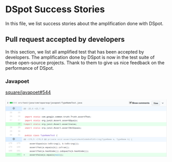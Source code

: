 # DSpot Success Stories

In this file, we list success stories about the amplification done with DSpot.

## Pull request accepted by developers

In this section, we list all amplified test that has been accepted by developers. The amplification done by DSpot is now in the test suite of these open-source projects. Thank to them to give us nice feedback on the performance of DSpot.

### Javapoet
[square/javapoet#544](https://github.com/square/javapoet/pull/544/files)

![Diff Javapoet](diff_pull_request/javapoet.png)